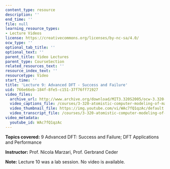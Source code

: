 ```yaml
---
content_type: resource
description: ''
end_time: ''
file: null
learning_resource_types:
- Lecture Videos
license: https://creativecommons.org/licenses/by-nc-sa/4.0/
ocw_type: ''
optional_tab_title: ''
optional_text: ''
parent_title: Video Lectures
parent_type: CourseSection
related_resources_text: ''
resource_index_text: ''
resourcetype: Video
start_time: ''
title: 'Lecture 9: Advanced DFT - Success and Failure'
uid: 766e66eb-184f-8fe5-c151-37f76ff71927
video_files:
  archive_url: http://www.archive.org/download/MIT3.320S2005/ocw-3.320-lec-8-03mar05-220k.mp4
  video_captions_file: /courses/3-320-atomistic-computer-modeling-of-materials-sma-5107-spring-2005/4590f7dccd6c5ce1b1474e248bd8b530_WAc7fQ1qzAc.vtt
  video_thumbnail_file: https://img.youtube.com/vi/WAc7fQ1qzAc/default.jpg
  video_transcript_file: /courses/3-320-atomistic-computer-modeling-of-materials-sma-5107-spring-2005/53c04af01c6c6e7924c00df9f4a4f126_WAc7fQ1qzAc.pdf
video_metadata:
  youtube_id: WAc7fQ1qzAc
---
```


**Topics covered:** 9 Advanced DFT: Success and Failure; DFT Applications and Performance

**Instructor:** Prof. Nicola Marzari, Prof. Gerbrand Ceder

**Note:** Lecture 10 was a lab session. No video is available.

